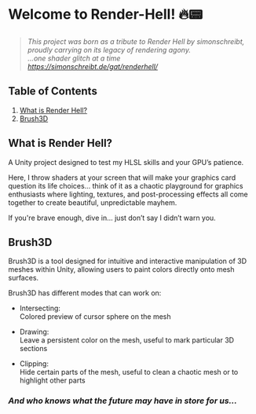 # Welcome to Render-Hell!  🔥📟

> *This project was born as a tribute to Render Hell by simonschreibt, proudly carrying on its legacy of rendering agony.  
...one shader glitch at a time*  
*https://simonschreibt.de/gat/renderhell/*

## Table of Contents

1. [What is Render Hell?](#what-is-render-hell?)
2. [Brush3D](#Brush3D)

## What is Render Hell?

A Unity project designed to test my HLSL skills and your GPU’s patience.

Here, I throw shaders at your screen that will make your graphics card question its life choices... think of it as a chaotic playground for graphics enthusiasts where lighting, textures, and post-processing effects all come together to create beautiful, unpredictable mayhem.

If you're brave enough, dive in... just don’t say I didn’t warn you.

## Brush3D

Brush3D is a tool designed for intuitive and interactive manipulation of 3D meshes within Unity, allowing users to paint colors directly onto mesh surfaces.

Brush3D has different modes that can work on:
- Intersecting:  
Colored preview of cursor sphere on the mesh

- Drawing:  
Leave a persistent color on the mesh, useful to mark particular 3D sections

- Clipping:  
Hide certain parts of the mesh, useful to clean a chaotic mesh or to highlight other parts

### *And who knows what the future may have in store for us...*